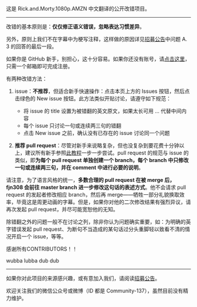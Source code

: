 这是 Rick.and.Morty.1080p.AMZN 中文翻译的公开改错项目。

---

改错的基本原则是：**仅仅修正语义错误，忽略表达习惯差异**。

另外，原则上我们不在字幕中为梗写注释，这样做的原因详见[招募公告](https://github.com/fjn308/rm-chs-amzn/releases/latest/download/post.pdf)中问题 A. 3 的回答的最后一段。

如果你是 GitHub 新手，别担心，这十分容易。如果你还没有账号，请[点击这里](https://github.com/join)，只需一个邮箱即可完成注册。

有两种改错方法：

1. issue：**不推荐**，但适合新手快速操作：点击本页上方的 Issues 按钮，然后点击绿色的 New issue 按钮。此方法类似开贴讨论，请遵守如下规范：

    - 将 issue 的 title 设置为被错翻的英文原文，如果太长可用 ... 代替中间内容
    - 每个 issue 只讨论一句或连续两三句的错翻
    - 点击 New issue 之前，确认没有已存在的 issue 讨论同一个问题
  
2. **推荐 pull request**：尽管对新手来说略复杂，但也没复杂到要花费十分钟以上，建议所有新手参照[此教程](https://github.com/fjn308/rm-chs-amzn/releases/latest/download/guide.pdf)一步一步尝试。pull request 的规范与 issue 的类似，即**为每个 pull request 单独创建一个 branch，每个 branch 中只修改一句或连续两三句，并在 comment 中进行必要的说明**。

请注意，为了语言风格的统一，**多数合理的 pull request 在被 merge 后，fjn308 会前往 master branch 进一步修改这句话的表述方式**。他不会请求 pull request 的发起者修改相应 branch，然后再 merge——牺牲一部分礼貌换取效率，毕竟这是周更动画的字幕。但是，如果你对他的二次修改结果有强烈异议，请再次发起 pull request，并尽可能宽恕他的无知。

除错翻之外的问题一般不在讨论之列，除非你认为问题确实重要，如：为明确的英字错误发起 pull request、为断句不当造成的某句话过分头重脚轻以致看不清的情况开启一个 issue，等等。

感谢所有CONTRIBUTORS！！

wubba lubba dub dub

---

如果你对此项目的来源感兴趣，或有意加入我们，请阅读[招募公告](https://github.com/fjn308/post/releases/latest/download/post.pdf)。

欢迎关注我们的微信公众号或微博（ID 都是 Community-137），虽然目前没有精力维护。
